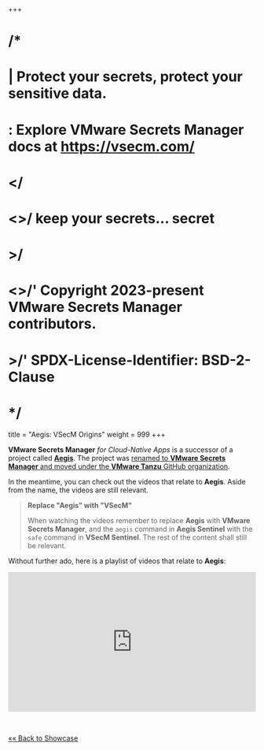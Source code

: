 +++
# /*
# |    Protect your secrets, protect your sensitive data.
# :    Explore VMware Secrets Manager docs at https://vsecm.com/
# </
# <>/  keep your secrets... secret
# >/
# <>/' Copyright 2023-present VMware Secrets Manager contributors.
# >/'  SPDX-License-Identifier: BSD-2-Clause
# */

title = "Aegis: VSecM Origins"
weight = 999
+++

**VMware Secrets Manager** *for Cloud-Native Apps* is a successor of
a project called [**Aegis**][aegis]. The project was [renamed to
**VMware Secrets Manager** and moved under the **VMware Tanzu** GitHub
organization][vsecm].

[aegis]: https://github.com/shieldworks/aegis "Aegis"
[vsecm]: https://github.com/vmware/secrets-manager "VMware Secrets Manager for Cloud-Native Apps"

In the meantime, you can check out the videos that relate to **Aegis**. Aside
from the name, the videos are still relevant.

> **Replace "Aegis" with "VSecM"**
>
> When watching the videos remember to replace **Aegis** with **VMware Secrets Manager**,
> and the `aegis` command in **Aegis Sentinel** with the `safe` command in
> **VSecM Sentinel**. The rest of the content shall still be relevant.

Without further ado, here is a playlist of videos that relate to **Aegis**:

<div style='padding:56.25% 0 0 0;position:relative;'>
  <iframe src='https://vimeo.com/showcase/10074951/embed' 
    allowfullscreen frameborder='0' 
    style='position:absolute;top:0;left:0;width:100%;height:100%;'></iframe>
</div>

<p>&nbsp;</p>

[«« Back to Showcase](@/showcase/vsecm.md)
